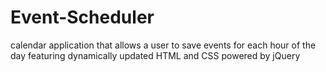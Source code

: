 # Event-Scheduler
calendar application that allows a user to save events for each hour of the day featuring dynamically updated HTML and CSS powered by jQuery
